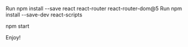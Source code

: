 Run npm install --save react react-router react-router-dom@5
Run npm install --save-dev react-scripts

npm start

Enjoy!

